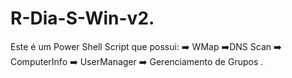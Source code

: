 # R-Dia-S-Win-v2.
Este é um Power Shell Script que possui: ➡️ WMap ➡️DNS Scan ➡️ ComputerInfo ➡️ UserManager ➡️ Gerenciamento de Grupos . 
